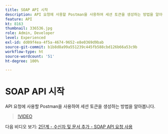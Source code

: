 ```yaml
---
title: SOAP API 시작
description: API 요청에 사용할 Postman을 사용하여 세션 토큰을 생성하는 방법을 알아봅니다
feature: API
kt: 8163
thumbnail: 336536.jpg
role: Admin, Developer
level: Experienced
exl-id: dd09f4ea-4f5a-4674-9652-e8e0369d9bab
source-git-commit: b1b8d8a99a551239c445fb588cbd126b66a53c9b
workflow-type: ht
source-wordcount: '51'
ht-degree: 100%

---
```


# SOAP API 시작

API 요청에 사용할 Postman을 사용하여 세션 토큰을 생성하는 방법을 알아봅니다.

>[!VIDEO](https://video.tv.adobe.com/v/336536?quality=12&learn=on)

다음 비디오 보기: [2단계 - 수신자 및 문서 추가 - SOAP API 요청 사용](/help/tutorial-use-soap-apis/add-recipients-and-articles-using-soap-api-requests.md)
